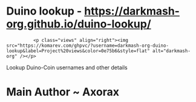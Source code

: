# Duino lookup - https://darkmash-org.github.io/duino-lookup/
              <p class="views" align="right"><img src="https://komarev.com/ghpvc/?username=darkmash-org-duino-lookup&label=Project%20views&color=0e75b6&style=flat" alt="darkmash-org" /></p>


Lookup Duino-Coin usernames and other details

# Main Author ~ Axorax
